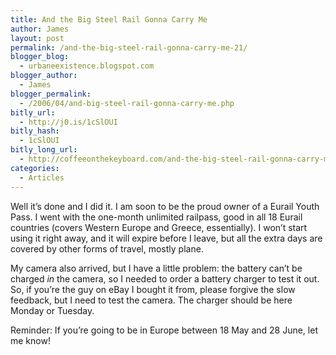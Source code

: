 ```yaml
---
title: And the Big Steel Rail Gonna Carry Me
author: James
layout: post
permalink: /and-the-big-steel-rail-gonna-carry-me-21/
blogger_blog:
  - urbaneexistence.blogspot.com
blogger_author:
  - James
blogger_permalink:
  - /2006/04/and-big-steel-rail-gonna-carry-me.php
bitly_url:
  - http://j0.is/1cSlOUI
bitly_hash:
  - 1cSlOUI
bitly_long_url:
  - http://coffeeonthekeyboard.com/and-the-big-steel-rail-gonna-carry-me-21/
categories:
  - Articles
---
```

Well it&#8217;s done and I did it. I am soon to be the proud owner of a Eurail Youth Pass. I went with the one-month unlimited railpass, good in all 18 Eurail countries (covers Western Europe and Greece, essentially). I won&#8217;t start using it right away, and it will expire before I leave, but all the extra days are covered by other forms of travel, mostly plane.

My camera also arrived, but I have a little problem: the battery can&#8217;t be charged *in* the camera, so I needed to order a battery charger to test it out. So, if you&#8217;re the guy on eBay I bought it from, please forgive the slow feedback, but I need to test the camera. The charger should be here Monday or Tuesday.

Reminder: If you&#8217;re going to be in Europe between 18 May and 28 June, let me know!